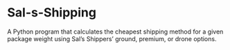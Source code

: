 # Sal-s-Shipping
A Python program that calculates the cheapest shipping method for a given package weight using Sal’s Shippers’ ground, premium, or drone options.
